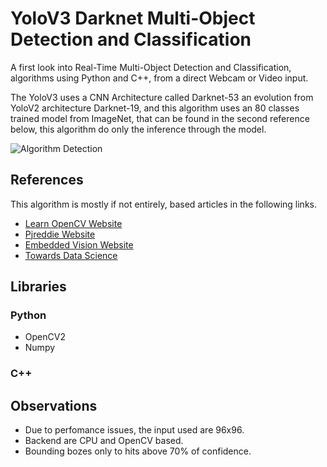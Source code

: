 # YoloV3 Darknet Multi-Object Detection and Classification

A first look into Real-Time Multi-Object Detection and Classification, algorithms using Python and C++, from a direct Webcam or Video input.

The YoloV3 uses a CNN Architecture called Darknet-53 an evolution from YoloV2 architecture Darknet-19, and this algorithm uses an 80 classes trained model from ImageNet, that can be found in the second reference below, this algorithm do only the inference through the model.

![Algorithm Detection](https://i.ibb.co/mtNyKQT/iss.png)


## References

This algorithm is mostly if not entirely, based articles in the following links.

- [Learn OpenCV Website](https://www.learnopencv.com/deep-learning-based-object-detection-using-yolov3-with-opencv-python-c/)
- [Pjreddie Website](https://pjreddie.com/darknet/yolo/)
- [Embedded Vision Website](https://www.embedded-vision.com/academy/Embedded_Vision_Alliance_Meetup_March_2019_OpenCV.pdf)
- [Towards Data Science](https://towardsdatascience.com/yolo-v3-object-detection-53fb7d3bfe6b)

## Libraries

### Python

- OpenCV2
- Numpy

### C++



## Observations

- Due to perfomance issues, the input used are 96x96.
- Backend are CPU and OpenCV based.
- Bounding bozes only to hits above 70% of confidence.

